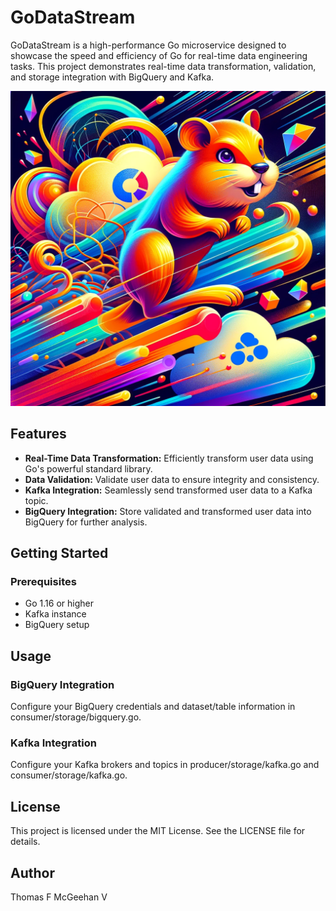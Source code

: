 # GoDataStream

GoDataStream is a high-performance Go microservice designed to showcase the speed and efficiency of Go for real-time data engineering tasks. This project demonstrates real-time data transformation, validation, and storage integration with BigQuery and Kafka.

![GDS](assets/GDS.webp)

## Features

- **Real-Time Data Transformation:** Efficiently transform user data using Go's powerful standard library.
- **Data Validation:** Validate user data to ensure integrity and consistency.
- **Kafka Integration:** Seamlessly send transformed user data to a Kafka topic.
- **BigQuery Integration:** Store validated and transformed user data into BigQuery for further analysis.

## Getting Started

### Prerequisites

- Go 1.16 or higher
- Kafka instance
- BigQuery setup

## Usage

### BigQuery Integration

Configure your BigQuery credentials and dataset/table information in consumer/storage/bigquery.go.

### Kafka Integration

Configure your Kafka brokers and topics in producer/storage/kafka.go and consumer/storage/kafka.go.

## License

This project is licensed under the MIT License. See the LICENSE file for details.

## Author

Thomas F McGeehan V
